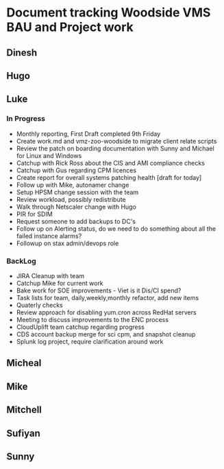 # Document tracking Woodside VMS BAU and Project work

## Dinesh

## Hugo

## Luke
### In Progress
* Monthly reporting, First Draft completed 9th Friday
* Create work.md and vmz-zoo-woodside to migrate client relate scripts
* Review the patch on boarding documentation with Sunny and Michael for Linux and Windows
* Catchup with Rick Ross about the CIS and AMI compliance checks
* Catchup with Gus regarding CPM licences
* Create report for overall systems patching health [draft for today]
* Follow up with Mike, autonamer change
* Setup HPSM change session with the team
* Review workload, possibly redistribute
* Walk through Netscaler change with Hugo
* PIR for SDIM
* Request someone to add backups to DC's
* Follow up on Alerting status, do we need to do something about all the failed instance alarms?
* Followup on stax admin/devops role

### BackLog
* JIRA Cleanup with team
* Catchup Mike for current work
* Bake work for SOE improvements - Viet is it Dis/CI spend?
* Task lists for team, daily,weekly,monthly refactor, add new items
* Quaterly checks 
* Review approach for disabling yum.cron across RedHat servers
* Meeting to discuss improvements to the ENC process
* CloudUplift team catchup regarding progress
* CDS account backup merge for sci cpm, and snapshot cleanup
* Splunk log project, require clarification around work



## Micheal

## Mike

## Mitchell

## Sufiyan

## Sunny
